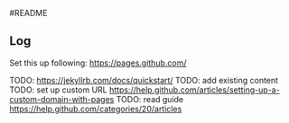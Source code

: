 #README

## Log
Set this up following: https://pages.github.com/

TODO: https://jekyllrb.com/docs/quickstart/
TODO: add existing content
TODO: set up custom URL https://help.github.com/articles/setting-up-a-custom-domain-with-pages
TODO: read guide https://help.github.com/categories/20/articles
